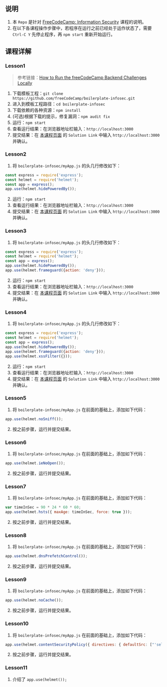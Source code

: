 ## 说明
1. 本 `Repo` 是针对 [FreeCodeCamp: Information Security](https://www.freecodecamp.org/learn/information-security/) 课程的说明。
2. 在以下各课程操作步骤中，若程序在运行之前已经处于运作状态了，需要 `Ctrl-C Y` 先停止程序，再 `npm start` 重新开始运行。

## 课程详解
### Lesson1
> 参考链接：[How to Run the freeCodeCamp Backend Challenges Locally](https://www.freecodecamp.org/news/how-to-run-the-freecodecamp-backend-challenges-locally/)
1. 下载模板工程：`git clone https://github.com/freeCodeCamp/boilerplate-infosec.git`
2. 进入到模板工程路径：`cd boilerplate-infosec`
3. 下载依赖的各种资源：`npm install`
4. (可选)根据下载的提示，修复漏洞：`npm audit fix`
5. 运行：`npm start`
6. 查看运行结果：在浏览器地址栏输入：`http://localhost:3000`
7. 提交结果：在 [本课程页面](https://www.freecodecamp.org/learn/information-security/information-security-with-helmetjs/install-and-require-helmet) 的 `Solution Link` 中输入 `http://localhost:3000` 并确认。

### Lesson2
1. 将 `boilerplate-infosec/myApp.js` 的头几行修改如下：
```js
const express = require('express');
const helmet = require('helmet');
const app = express();
app.use(helmet.hidePoweredBy());
```
2. 运行：`npm start`
3. 查看运行结果：在浏览器地址栏输入：`http://localhost:3000`
4. 提交结果：在 [本课程页面](https://www.freecodecamp.org/learn/information-security/information-security-with-helmetjs/hide-potentially-dangerous-information-using-helmet-hidepoweredby) 的 `Solution Link` 中输入 `http://localhost:3000` 并确认。

### Lesson3
1. 将 `boilerplate-infosec/myApp.js` 的头几行修改如下：
```js
const express = require('express');
const helmet = require('helmet');
const app = express();
app.use(helmet.hidePoweredBy());
app.use(helmet.frameguard({action: 'deny'}));
```
2. 运行：`npm start`
3. 查看运行结果：在浏览器地址栏输入：`http://localhost:3000`
4. 提交结果：在 [本课程页面](https://www.freecodecamp.org/learn/information-security/information-security-with-helmetjs/mitigate-the-risk-of-clickjacking-with-helmet-frameguard) 的 `Solution Link` 中输入 `http://localhost:3000` 并确认。 

### Lesson4
1. 将 `boilerplate-infosec/myApp.js` 的头几行修改如下：
```js
const express = require('express');
const helmet = require('helmet');
const app = express();
app.use(helmet.hidePoweredBy());
app.use(helmet.frameguard({action: 'deny'}));
app.use(helmet.xssFilter({}));
```
2. 运行：`npm start`
3. 查看运行结果：在浏览器地址栏输入：`http://localhost:3000`
4. 提交结果：在 [本课程页面](https://www.freecodecamp.org/learn/information-security/information-security-with-helmetjs/mitigate-the-risk-of-cross-site-scripting-xss-attacks-with-helmet-xssfilter) 的 `Solution Link` 中输入 `http://localhost:3000` 并确认。 

### Lesson5
1. 将 `boilerplate-infosec/myApp.js` 在前面的基础上，添加如下代码：
```js
app.use(helmet.noSniff());
```
2. 按之前步骤，运行并提交结果。

### Lesson6
1. 将 `boilerplate-infosec/myApp.js` 在前面的基础上，添加如下代码：
```js
app.use(helmet.ieNoOpen());
```
2. 按之前步骤，运行并提交结果。

### Lesson7
1. 将 `boilerplate-infosec/myApp.js` 在前面的基础上，添加如下代码：
```js
var timeInSec = 90 * 24 * 60 * 60;
app.use(helmet.hsts({ maxAge: timeInSec, force: true }));
```
2. 按之前步骤，运行并提交结果。

### Lesson8
1. 将 `boilerplate-infosec/myApp.js` 在前面的基础上，添加如下代码：
```js
app.use(helmet.dnsPrefetchControl());
```
2. 按之前步骤，运行并提交结果。

### Lesson9
1. 将 `boilerplate-infosec/myApp.js` 在前面的基础上，添加如下代码：
```js
app.use(helmet.noCache());
```
2. 按之前步骤，运行并提交结果。

### Lesson10
1. 将 `boilerplate-infosec/myApp.js` 在前面的基础上，添加如下代码：
```js
app.use(helmet.contentSecurityPolicy({ directives: { defaultSrc: ["'self'"], scriptSrc: ["'self'", "trusted-cdn.com"] } }));
```
2. 按之前步骤，运行并提交结果。

### Lesson11
1. 介绍了 `app.use(helmet());`

